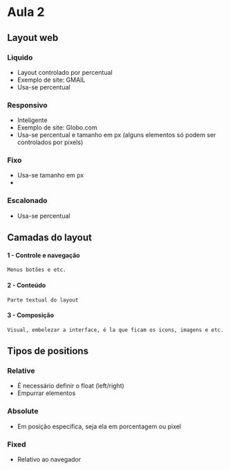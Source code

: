 # Aula 2

## Layout web

### Liquido
-   Layout controlado por percentual
-   Exemplo de site: GMAIL
-   Usa-se percentual

### Responsivo
-   Inteligente
-   Exemplo de site: Globo.com
-   Usa-se percentual e tamanho em px (alguns elementos só podem ser controlados por pixels)
  
### Fixo
-   Usa-se tamanho em px
-  
### Escalonado
-   Usa-se percentual

## Camadas do layout

#### 1 - Controle e navegação
    Menus botões e etc.
#### 2 - Conteúdo
    Parte textual do layout
#### 3 - Composição
    Visual, embelezar a interface, é la que ficam os icons, imagens e etc.

## Tipos de positions

### Relative
-   É necessário definir o float (left/right)
-   Empurrar elementos
  
### Absolute
-   Em posição específica, seja ela em porcentagem ou pixel

### Fixed
-   Relativo ao navegador
